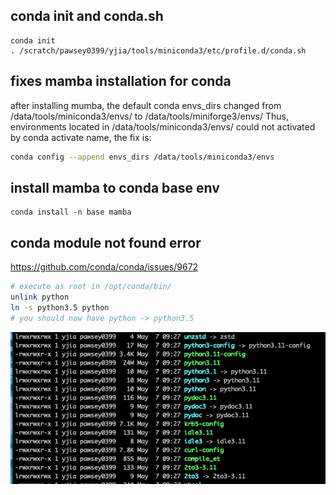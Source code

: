 ## conda init and conda.sh
```
conda init
. /scratch/pawsey0399/yjia/tools/miniconda3/etc/profile.d/conda.sh
```
## fixes mamba installation for conda
after installing mumba, the default conda envs_dirs changed from /data/tools/miniconda3/envs/ to /data/tools/miniforge3/envs/
Thus, environments located in /data/tools/miniconda3/envs/ could not activated by conda activate name, the fix is:
```bash
conda config --append envs_dirs /data/tools/miniconda3/envs
```
## install mamba to conda base env
```
conda install -n base mamba
```
## conda module not found error
https://github.com/conda/conda/issues/9672
```bash
# execute as root in /opt/conda/bin/
unlink python
ln -s python3.5 python
# you should now have python -> python3.5 
```
<img src="setonix_conda_bin.png" alt="miniconda3 python" width="600">
